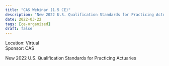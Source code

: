 ```yaml
---
title: "CAS Webinar (1.5 CE)"
description: "New 2022 U.S. Qualification Standards for Practicing Actuaries"
date: 2022-03-22
tags: [ce-organized]
draft: false
---
```


Location: Virtual  
Sponsor: CAS

New 2022 U.S. Qualification Standards for Practicing Actuaries